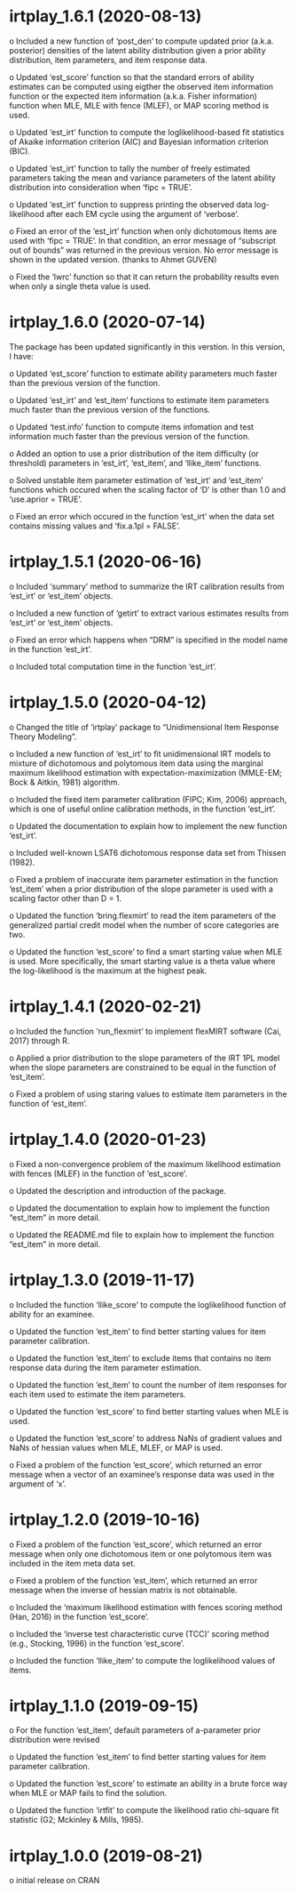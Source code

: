 
<!-- README.md is generated from README.Rmd. Please edit that file -->

# irtplay\_1.6.1 (2020-08-13)

o Included a new function of ‘post\_den’ to compute updated prior
(a.k.a. posterior) densities of the latent ability distribution given a
prior ability distribution, item parameters, and item response data.

o Updated ‘est\_score’ function so that the standard errors of ability
estimates can be computed using eigther the observed item information
function or the expected item information (a.k.a. Fisher information)
function when MLE, MLE with fence (MLEF), or MAP scoring method is used.

o Updated ‘est\_irt’ function to compute the loglikelihood-based fit
statistics of Akaike information criterion (AIC) and Bayesian
information criterion (BIC).

o Updated ‘est\_irt’ function to tally the number of freely estimated
parameters taking the mean and variance parameters of the latent ability
distribution into consideration when ‘fipc = TRUE’.

o Updated ‘est\_irt’ function to suppress printing the observed data
log-likelihood after each EM cycle using the argument of ‘verbose’.

o Fixed an error of the ‘est\_irt’ function when only dichotomous items
are used with ‘fipc = TRUE’. In that condition, an error message of
“subscript out of bounds” was returned in the previous version. No
error message is shown in the updated version. (thanks to Ahmet GUVEN)

o Fixed the ‘lwrc’ function so that it can return the probability
results even when only a single theta value is used.

# irtplay\_1.6.0 (2020-07-14)

The package has been updated significantly in this verstion. In this
version, I have:

o Updated ‘est\_score’ function to estimate ability parameters much
faster than the previous version of the function.

o Updated ‘est\_irt’ and ‘est\_item’ functions to estimate item
parameters much faster than the previous version of the functions.

o Updated ‘test.info’ function to compute items infomation and test
information much faster than the previous version of the function.

o Added an option to use a prior distribution of the item difficulty (or
threshold) parameters in ‘est\_irt’, ‘est\_item’, and ‘llike\_item’
functions.

o Solved unstable item parameter estimation of ‘est\_irt’ and
‘est\_item’ functions which occured when the scaling factor of ‘D’
is other than 1.0 and ‘use.aprior = TRUE’.

o Fixed an error which occured in the function ‘est\_irt’ when the data
set contains missing values and ‘fix.a.1pl = FALSE’.

# irtplay\_1.5.1 (2020-06-16)

o Included ‘summary’ method to summarize the IRT calibration results
from ‘est\_irt’ or ‘est\_item’ objects.

o Included a new function of ‘getirt’ to extract various estimates
results from ‘est\_irt’ or ‘est\_item’ objects.

o Fixed an error which happens when “DRM” is specified in the model name
in the function ‘est\_irt’.

o Included total computation time in the function ‘est\_irt’.

# irtplay\_1.5.0 (2020-04-12)

o Changed the title of ‘irtplay’ package to “Unidimensional Item
Response Theory Modeling”.

o Included a new function of ‘est\_irt’ to fit unidimensional IRT models
to mixture of dichotomous and polytomous item data using the marginal
maximum likelihood estimation with expectation-maximization (MMLE-EM;
Bock & Aitkin, 1981) algorithm.

o Included the fixed item parameter calibration (FIPC; Kim, 2006)
approach, which is one of useful online calibration methods, in the
function ‘est\_irt’.

o Updated the documentation to explain how to implement the new function
‘est\_irt’.

o Included well-known LSAT6 dichotomous response data set from Thissen
(1982).

o Fixed a problem of inaccurate item parameter estimation in the
function ‘est\_item’ when a prior distribution of the slope parameter is
used with a scaling factor other than D = 1.

o Updated the function ‘bring.flexmirt’ to read the item parameters of
the generalized partial credit model when the number of score categories
are two.

o Updated the function ‘est\_score’ to find a smart starting value when
MLE is used. More specifically, the smart starting value is a theta
value where the log-likelihood is the maximum at the highest peak.

# irtplay\_1.4.1 (2020-02-21)

o Included the function ‘run\_flexmirt’ to implement flexMIRT software
(Cai, 2017) through R.

o Applied a prior distribution to the slope parameters of the IRT 1PL
model when the slope parameters are constrained to be equal in the
function of ‘est\_item’.

o Fixed a problem of using staring values to estimate item parameters in
the function of ‘est\_item’.

# irtplay\_1.4.0 (2020-01-23)

o Fixed a non-convergence problem of the maximum likelihood estimation
with fences (MLEF) in the function of ‘est\_score’.

o Updated the description and introduction of the package.

o Updated the documentation to explain how to implement the function
“est\_item” in more detail.

o Updated the README.md file to explain how to implement the function
“est\_item” in more detail.

# irtplay\_1.3.0 (2019-11-17)

o Included the function ‘llike\_score’ to compute the loglikelihood
function of ability for an examinee.

o Updated the function ‘est\_item’ to find better starting values for
item parameter calibration.

o Updated the function ‘est\_item’ to exclude items that contains no
item response data during the item parameter estimation.

o Updated the function ‘est\_item’ to count the number of item responses
for each item used to estimate the item parameters.

o Updated the function ‘est\_score’ to find better starting values when
MLE is used.

o Updated the function ‘est\_score’ to address NaNs of gradient values
and NaNs of hessian values when MLE, MLEF, or MAP is used.

o Fixed a problem of the function ‘est\_score’, which returned an error
message when a vector of an examinee’s response data was used in the
argument of ‘x’.

# irtplay\_1.2.0 (2019-10-16)

o Fixed a problem of the function ‘est\_score’, which returned an error
message when only one dichotomous item or one polytomous item was
included in the item meta data set.

o Fixed a problem of the function ‘est\_item’, which returned an error
message when the inverse of hessian matrix is not obtainable.

o Included the ‘maximum likelihood estimation with fences scoring method
(Han, 2016) in the function ’est\_score’.

o Included the ‘inverse test characteristic curve (TCC)’ scoring method
(e.g., Stocking, 1996) in the function ‘est\_score’.

o Included the function ‘llike\_item’ to compute the loglikelihood
values of items.

# irtplay\_1.1.0 (2019-09-15)

o For the function ‘est\_item’, default parameters of a-parameter prior
distribution were revised

o Updated the function ‘est\_item’ to find better starting values for
item parameter calibration.

o Updated the function ‘est\_score’ to estimate an ability in a brute
force way when MLE or MAP fails to find the solution.

o Updated the function ‘irtfit’ to compute the likelihood ratio
chi-square fit statistic (G2; Mckinley & Mills, 1985).

# irtplay\_1.0.0 (2019-08-21)

o initial release on CRAN
